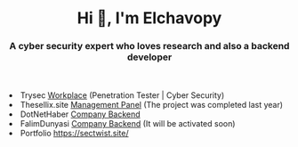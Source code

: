 <h1 align="center">Hi 👋, I'm Elchavopy</h1>
<h3 align="center">A cyber security expert who loves research and also a backend developer</h3><br><br>

<li>Trysec <a href="https://trysec.com">Workplace</a> (Penetration Tester | Cyber Security) </li>
<li>Thesellix.site <a href="https://thesellix.site">Management Panel</a> (The project was completed last year) </li>
<li>DotNetHaber <a href="https://dotnethaber.com">Company Backend</a> </li>
<li>FalimDunyasi <a href="https://falimdunyasi.com">Company Backend</a> (It will be activated soon) </li>
<li>Portfolio <a href="https://sectwist.site/">https://sectwist.site/</a> </li>

  
